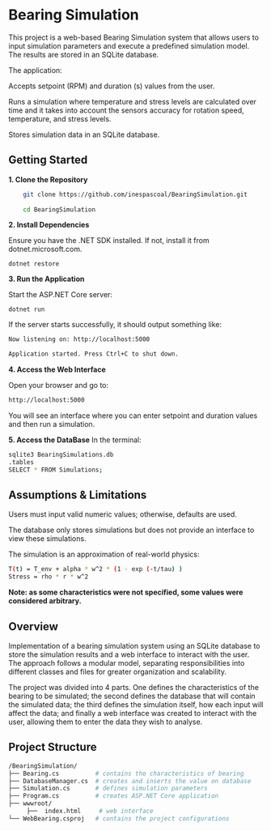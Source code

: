
# Bearing Simulation


This project is a web-based Bearing Simulation system that allows users to input simulation parameters and execute a predefined simulation model. The results are stored in an SQLite database.



The application:

Accepts setpoint (RPM) and duration (s) values from the user.

Runs a simulation where temperature and stress levels are calculated over time and it takes into account the sensors accuracy for rotation speed, temperature, and stress levels.

Stores simulation data in an SQLite database.



## Getting Started

**1. Clone the Repository**
```bash
    git clone https://github.com/inespascoal/BearingSimulation.git
   
    cd BearingSimulation
```

**2. Install Dependencies**

Ensure you have the .NET SDK installed. If not, install it from dotnet.microsoft.com.

    dotnet restore


**3. Run the Application**

Start the ASP.NET Core server:

    dotnet run


If the server starts successfully, it should output something like:
```bash
Now listening on: http://localhost:5000

Application started. Press Ctrl+C to shut down.
```

**4. Access the Web Interface**

Open your browser and go to:
```bash
http://localhost:5000
```
You will see an interface where you can enter setpoint and duration values and then run a simulation.


**5. Access the DataBase**
In the terminal:
```bash
sqlite3 BearingSimulations.db
.tables
SELECT * FROM Simulations;
```


## Assumptions & Limitations

Users must input valid numeric values; otherwise, defaults are used.

The database only stores simulations but does not provide an interface to view these simulations.

The simulation is an approximation of real-world physics:
```bash
T(t) = T_env + alpha * w^2 * (1 - exp (-t/tau) )
Stress = rho * r * w^2 
```
**Note: as some characteristics were not specified, some values were considered arbitrary.**



## Overview

Implementation of a bearing simulation system using an SQLite database to store the simulation results and a web interface to interact with the user. The approach follows a modular model, separating responsibilities into different classes and files for greater organization and scalability.

The project was divided into 4 parts. One defines the characteristics of the bearing to be simulated; the second defines the database that will contain the simulated data; the third defines the simulation itself, how each input will affect the data; and finally a web interface was created to interact with the user, allowing them to enter the data they wish to analyse.



## Project Structure

```bash
/BearingSimulation/
├── Bearing.cs          # contains the characteristics of bearing 
├── DatabaseManager.cs  # creates and inserts the value on database 
├── Simulation.cs       # defines simulation parameters
├── Program.cs          # creates ASP.NET Core application
├── wwwroot/            
     ├──  index.html     # web interface
└── WebBearing.csproj   # contains the project configurations

```
